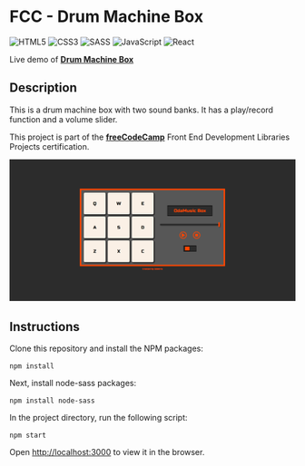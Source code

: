 # FCC - Drum Machine Box

![HTML5](https://img.shields.io/badge/html5-%23E34F26.svg?style=for-the-badge&logo=html5&logoColor=white)
![CSS3](https://img.shields.io/badge/css3-%231572B6.svg?style=for-the-badge&logo=css3&logoColor=white)
![SASS](https://img.shields.io/badge/Sass-CC6699?style=for-the-badge&logo=sass&logoColor=white)
![JavaScript](https://img.shields.io/badge/javascript-%23323330.svg?style=for-the-badge&logo=javascript&logoColor=%23F7DF1E)
![React](https://img.shields.io/badge/react-%2320232a.svg?style=for-the-badge&logo=react&logoColor=%2361DAFB)

Live demo of **[Drum Machine Box](https://codepen.io/odakris/full/gOBMoKB)**

## Description

This is a drum machine box with two sound banks. It has a play/record function and a volume slider.

This project is part of the **[freeCodeCamp](https://www.freecodecamp.org/learn/front-end-development-libraries/)** Front End Development Libraries Projects certification.

<p align="center">
  <img src="./images/drummachinebox.png">
</p>

## Instructions

Clone this repository and install the NPM packages:

```
npm install
```

Next, install node-sass packages:

```
npm install node-sass
```

In the project directory, run the following script:

```
npm start
```

Open [http://localhost:3000](http://localhost:3000) to view it in the browser.
